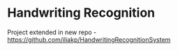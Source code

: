 # Handwriting Recognition

Project extended in new repo - https://github.com/iliakp/HandwritingRecognitionSystem
